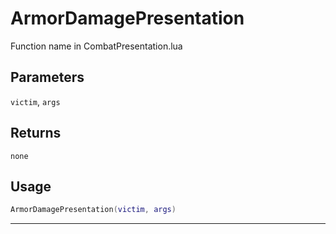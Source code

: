 # ArmorDamagePresentation
Function name in CombatPresentation.lua
## Parameters
`victim`, `args`
## Returns
`none`
## Usage
```lua
ArmorDamagePresentation(victim, args)
```
---
